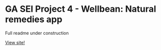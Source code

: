 # GA SEI Project 4 - Wellbean: Natural remedies app

Full readme under construction

[View site!](http://wellbean-app.herokuapp.com/)
